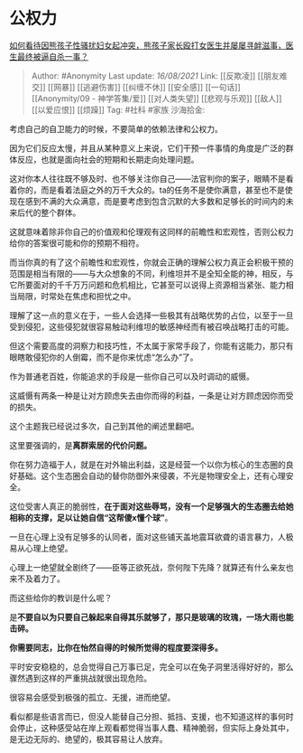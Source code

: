 # 公权力
[如何看待因熊孩子性骚扰妇女起冲突，熊孩子家长殴打女医生并屡屡寻衅滋事，医生最终被逼自杀一事？](https://www.zhihu.com/question/292192840/answer/2063842434)

> Author: #Anonymity
> Last update: *16/08/2021*
> Link: [[反欺凌]] [[朋友难交]] [[网暴]] [[逃避伤害]] [[纠缠不休]] [[安全感]] [[一句话]] [[Anonymity/09 - 神学答集/爱]] [[对人类失望]] [[悲观与乐观]] [[敌人]] [[以爱应恨]] [[烦躁]]
> Tag: #社科 #家族
> 沙海拾金:

考虑自己的自卫能力的时候，不要简单的依赖法律和公权力。

因为它们反应太慢，并且从某种意义上来说，它们干预一件事情的角度是广泛的群体反应，也就是面向社会的短期和长期走向处理问题。

这对你本人往往既不够及时、也不够关注你自己——法官判你的案子，眼睛不是看着你的，而是看着法庭之外的万千大众的。ta的任务不是使你满意，甚至也不是使现在感到不满的大众满意，而是要考虑到包含沉默的大多数和足够长的时间内的未来后代的整个群体。

这就意味着除非你自己的价值观和伦理观有这同样的前瞻性和宏观性，否则公权力给你的答案很可能和你的预期不相符。

而当你真的有了这个前瞻性和宏观性，你就会正确的理解公权力真正会积极干预的范围是相当有限的——与大众想象的不同，利维坦并不是全知全能的神，相反，与它所要面对的千千万万问题和危机相比，它甚至可以说得上资源相当紧张、能力相当局限，时常处在焦虑和担忧之中。

理解了这一点的意义在于，一些人会选择一些极其有战略优势的占位，以至于一旦受到侵犯，这些侵犯就很容易触动利维坦的敏感神经而有被召唤战略打击的可能。

但这个需要高度的洞察力和技巧性，不太属于家常手段了，你能有这能力，那只有眼瞎敢侵犯你的人倒霉，而不是你来忧虑“怎么办”了。

作为普通老百姓，你能追求的手段是一些你自己可以及时调动的威慑。

这威慑有两条一种是让对方顾虑失去由你而得的利益，一条是让对方顾虑因你而受的损失。

这个主题我已经说过多次，自己到其他的阐述里翻吧。

这里要强调的，是**离群索居的代价问题。**

你在努力造福于人，就是在对外输出利益，这是经营一个以你为核心的生态圈的良好基础。这个生态圈会自动的替你防御外来侵袭，不光是物理安全上，还有心理安全。

这位受害人真正的脆弱性，**在于面对这些辱骂，没有一个足够强大的生态圈去给她相称的支撑，足以让她自信“这帮傻x懂个球”**。

一旦在心理上没有足够多的认同者，面对这些铺天盖地震耳欲聋的语言暴力，人极易从心理上绝望。

心理上一绝望就全剧终了——臣等正欲死战，奈何陛下先降？就算还有什么亲友也来不及着力了。

而这些给你的教训是什么呢？

是**不要自以为只要自己躲起来自得其乐就够了，那只是玻璃的玫瑰，一场大雨也能击碎。**

**你需要同志，比你在怡然自得的时候所觉得的程度要深得多。**

平时安安稳稳的，总会觉得自己万事已足，完全可以在兔子洞里活得好好的，那么骤然遇到这样的严重挑战就很出现危险。

很容易会感受到极强的孤立、无援，进而绝望。

看似都是些语言而已，但没人能替自己分担、抵挡、支援，也不知道这样的事何时会停止，这种感受站在岸上观看都觉得当事人蠢、精神脆弱，但实际上身处其中，是无边无际的、绝望的，极其容易让人放弃。
